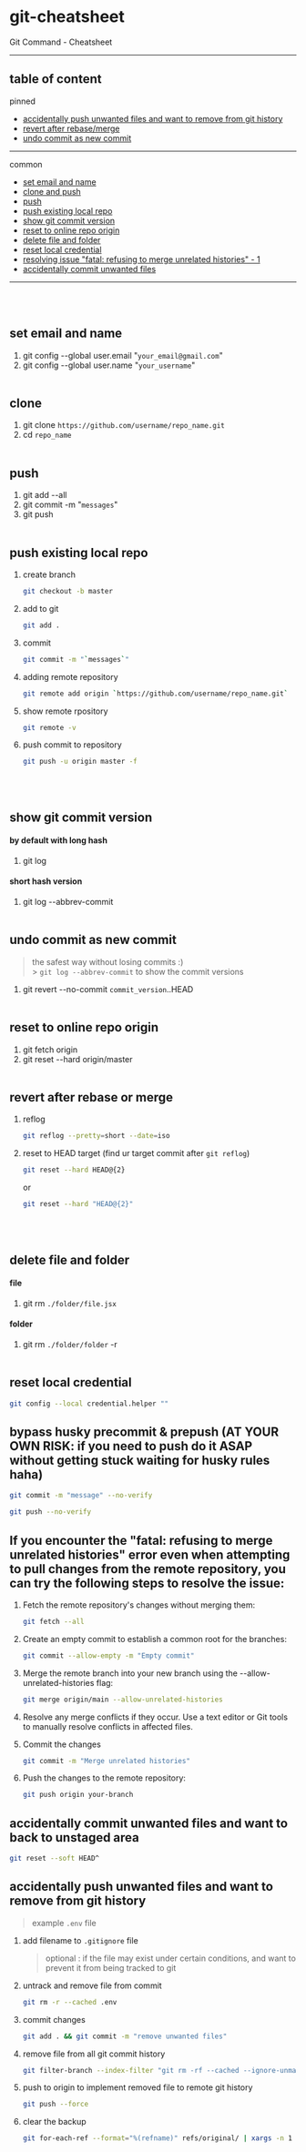 # git-cheatsheet

Git Command - Cheatsheet

---

## table of content

pinned

- [accidentally push unwanted files and want to remove from git history](#accidentally-push-unwanted-files-and-want-to-remove-from-git-history)
- [revert after rebase/merge](#revert-after-rebase-or-merge)
- [undo commit as new commit](#undo-commit-as-new-commit)

---
common
- [set email and name](#set-email-and-name)
- [clone and push](#clone-and-push)
- [push](#push)
- [push existing local repo](#push-existing-local-repo)
- [show git commit version](#show-git-commit-version)
- [reset to online repo origin](#reset-to-online-repo-origin)
- [delete file and folder](#delete-file-and-folder)
- [reset local credential](#reset-local-credential)
- [resolving issue "fatal: refusing to merge unrelated histories" - 1](#if-you-encounter-the-fatal-refusing-to-merge-unrelated-histories-error-even-when-attempting-to-pull-changes-from-the-remote-repository-you-can-try-the-following-steps-to-resolve-the-issue)
- [accidentally commit unwanted files](#accidentally-commit-unwanted-files-and-want-to-back-to-unstaged-area)

---

<br>
<br>

## set email and name

1. git config --global user.email "`your_email@gmail.com`"
2. git config --global user.name "`your_username`"
   <br>
   <br>

## clone

1. git clone `https://github.com/username/repo_name.git`
2. cd `repo_name`
   <br>
   <br>

## push

1. git add --all
2. git commit -m "`messages`"
3. git push
   <br>
   <br>

## push existing local repo

1. create branch

   ```bash
   git checkout -b master
   ```

2. add to git

   ```bash
   git add .
   ```

3. commit

   ```bash
   git commit -m "`messages`"
   ```

4. adding remote repository

   ```bash
   git remote add origin `https://github.com/username/repo_name.git`
   ```

5. show remote rpository

   ```bash
   git remote -v
   ```

6. push commit to repository

   ```bash
   git push -u origin master -f
   ```

<br>
<br>

## show git commit version

#### **by default with long hash**

1. git log

#### **short hash version**

1. git log --abbrev-commit
   <br>
   <br>

## undo commit as new commit

> the safest way without losing commits :)<br> > `git log --abbrev-commit` to show the commit versions

1. git revert --no-commit `commit_version`..HEAD
   <br>
   <br>

## reset to online repo origin

1. git fetch origin
2. git reset --hard origin/master
   <br>
   <br>

## revert after rebase or merge

1. reflog

   ```bash
   git reflog --pretty=short --date=iso
   ```

2. reset to HEAD target (find ur target commit after `git reflog`)

   ```bash
   git reset --hard HEAD@{2}
   ```

   or

   ```bash
   git reset --hard "HEAD@{2}"
   ```

<br>
<br>

## delete file and folder

#### **file**

1. git rm `./folder/file.jsx`

#### **folder**

1. git rm `./folder/folder` -r
   <br>
   <br>

## reset local credential

```bash
git config --local credential.helper ""
```

## bypass husky precommit & prepush (AT YOUR OWN RISK: if you need to push do it ASAP without getting stuck waiting for husky rules haha)

```bash
git commit -m "message" --no-verify
```

```bash
git push --no-verify
```

## If you encounter the "fatal: refusing to merge unrelated histories" error even when attempting to pull changes from the remote repository, you can try the following steps to resolve the issue:

1. Fetch the remote repository's changes without merging them:

   ```bash
   git fetch --all
   ```

2. Create an empty commit to establish a common root for the branches:

   ```bash
   git commit --allow-empty -m "Empty commit"
   ```

3. Merge the remote branch into your new branch using the --allow-unrelated-histories flag:

   ```bash
   git merge origin/main --allow-unrelated-histories
   ```

4. Resolve any merge conflicts if they occur. Use a text editor or Git tools to manually resolve conflicts in affected files.
5. Commit the changes

   ```bash
   git commit -m "Merge unrelated histories"
   ```

6. Push the changes to the remote repository:

   ```bash
   git push origin your-branch
   ```

## accidentally commit unwanted files and want to back to unstaged area

```bash
git reset --soft HEAD^
```

## accidentally push unwanted files and want to remove from git history

> example `.env` file

1. add filename to `.gitignore` file
    > optional : if the file may exist under certain conditions, and want to prevent it from being tracked to git
2. untrack and remove file from commit
   ```bash
   git rm -r --cached .env
   ```
3. commit changes
   ```bash
   git add . && git commit -m "remove unwanted files"
   ```
4. remove file from all git commit history
   ```bash
   git filter-branch --index-filter "git rm -rf --cached --ignore-unmatch .env" HEAD
   ```
5. push to origin to implement removed file to remote git history
   ```bash
   git push --force
   ```
6. clear the backup
   ```bash
   git for-each-ref --format="%(refname)" refs/original/ | xargs -n 1 git update-ref -d
   ```

